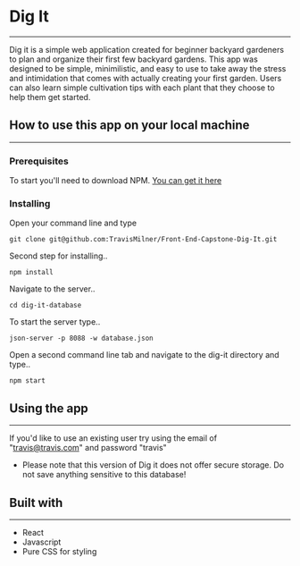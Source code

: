 # Dig It
----------
Dig it is a simple web application created for beginner backyard gardeners to plan and organize their first few backyard gardens. 
This app was designed to be simple, minimilistic, and easy to use to take away the stress and intimidation that comes with actually creating your first garden.
Users can also learn simple cultivation tips with each plant that they choose to help them get started.

## How to use this app on your local machine
---------------------------------------------

### Prerequisites 

To start you'll need to download NPM. [You can get it here](https://www.npmjs.com/get-npm)

### Installing

Open your command line and type

`git clone git@github.com:TravisMilner/Front-End-Capstone-Dig-It.git`

Second step for installing..

`npm install`

Navigate to the server..

`cd dig-it-database`

To start the server type..

`json-server -p 8088 -w database.json`

Open a second command line tab and navigate to the dig-it directory and type..

`npm start`

## Using the app
-----------------

If you'd like to use an existing user try using the email of "travis@travis.com" and password "travis"
- Please note that this version of Dig it does not offer secure storage. Do not save anything sensitive to this database!

## Built with
--------------

- React
- Javascript
- Pure CSS for styling

